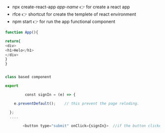
- npx create-react-app *app-name* 👉  for create a react app
- rfce  👉  shortcut for create the templete of react environment
- npm start 👉 for run the app
functional component 


```js
function App(){

return{
<div>
<h1>Helo</h1>
</div>
}
}


class based component

export 
```

```js
         const signIn = (e) => {

    e.preventDefault();    // this prevent the page reloding.

  };
  ....
        
        <button type="submit" onClick={signIn}>  //if the button clicked the page is reloded .thats why above function ...
        
```
